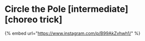 # Circle the Pole \[intermediate] \[choreo trick]

{% embed url="https://www.instagram.com/p/B99AkZvhwh1/" %}
